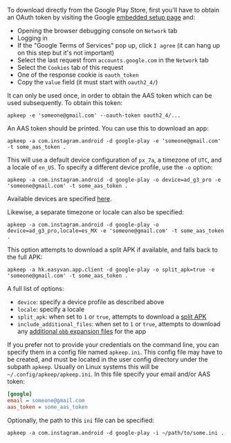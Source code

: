 To download directly from the Google Play Store, first you'll have to obtain an OAuth token by visiting the Google [embedded setup page](https://accounts.google.com/EmbeddedSetup) and:

- Opening the browser debugging console on `Network` tab
- Logging in
- If the "Google Terms of Services" pop up, click `I agree` (it can hang up on this step but it's not important)
- Select the last request from `accounts.google.com` in the `Network` tab
- Select the `Cookies` tab of this request
- One of the response cookie is `oauth_token`
- Copy the `value` field (it must start with `oauth2_4/`)

It can only be used once, in order to obtain the AAS token which can be used subsequently. To obtain this token:

```shell
apkeep -e 'someone@gmail.com' --oauth-token oauth2_4/...
```

An AAS token should be printed. You can use this to download an app:

```shell
apkeep -a com.instagram.android -d google-play -e 'someone@gmail.com' -t some_aas_token .
```

This will use a default device configuration of `px_7a`, a timezone of `UTC`, and a locale of `en_US`.  To specify a different device profile, use the `-o` option:

```shell
apkeep -a com.instagram.android -d google-play -o device=ad_g3_pro -e 'someone@gmail.com' -t some_aas_token .
```

Available devices are specified [here](https://github.com/EFForg/rs-google-play/blob/master/gpapi/device.properties).

Likewise, a separate timezone or locale can also be specified:

```shell
apkeep -a com.instagram.android -d google-play -o device=ad_g3_pro,locale=es_MX -e 'someone@gmail.com' -t some_aas_token .
```

This option attempts to download a split APK if available, and falls back to the full APK:

```shell
apkeep -a hk.easyvan.app.client -d google-play -o split_apk=true -e 'someone@gmail.com' -t some_aas_token .
```

A full list of options:

* `device`: specify a device profile as described above
* `locale`: specify a locale
* `split_apk`: when set to `1` or `true`, attempts to download a [split APK](https://developer.android.com/studio/build/configure-apk-splits)
* `include_additional_files`: when set to `1` or `true`, attempts to download any [additional `obb` expansion files](https://developer.android.com/google/play/expansion-files) for the app

If you prefer not to provide your credentials on the command line, you can specify them in a config file named `apkeep.ini`.  This config file may have to be created, and must be located in the user config directory under the subpath `apkeep`.  Usually on Linux systems this will be `~/.config/apkeep/apkeep.ini`.  In this file specify your email and/or AAS token:

```ini
[google]
email = someone@gmail.com
aas_token = some_aas_token
```

Optionally, the path to this `ini` file can be specified:

```shell
apkeep -a com.instagram.android -d google-play -i ~/path/to/some.ini .
```
